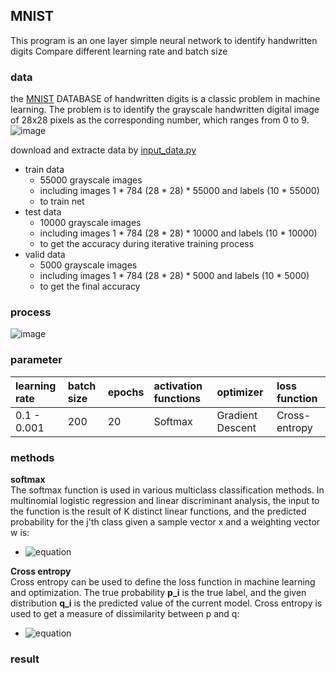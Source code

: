 ## MNIST
This program is an one layer simple neural network to identify handwritten digits
Compare different learning rate and batch size

### data 
the [MNIST](http://yann.lecun.com/exdb/mnist/) DATABASE of handwritten digits is a classic problem in machine learning. The problem is to identify the grayscale handwritten digital image of 28x28 pixels as the corresponding number, which ranges from 0 to 9.  
![image](http://www.tensorfly.cn/tfdoc/images/mnist_digits.png)

download and extracte data by [input_data.py](https://tensorflow.googlesource.com/tensorflow//master/tensorflow/examples/tutorials/mnist/input_data.py#)

* train data  
	* 55000 grayscale images
	* including images 1 * 784 (28 * 28) *  55000 and labels (10 * 55000)
	* to train net
* test data
	* 10000 grayscale images
	* including images 1 * 784 (28 * 28) *  10000 and labels (10 * 10000)
	* to get the accuracy during iterative training process
* valid data
	* 5000 grayscale images
	* including images 1 * 784 (28 * 28) * 5000 and labels (10 * 5000)
	* to get the final accuracy
	
### process
![image](https://github.com/Jzmo/tf/raw/master/BasicTest/MNIST/net1.png)

### parameter
learning rate  | batch size | epochs | activation functions | optimizer | loss function  
:--------- | :--------| :-------- | :-------- | :-------- | :-------- 
0.1 - 0.001  | 200 | 20  | Softmax | Gradient Descent | Cross-entropy

### methods
**softmax**  
The softmax function is used in various multiclass classification methods. In multinomial logistic regression and linear discriminant analysis, the input to the function is the result of K distinct linear functions, and the predicted probability for the j'th class given a sample vector x and a weighting vector w is:  
* ![equation](http://latex.codecogs.com/gif.latex?P(y=j|x)=\frac{e^{x^{T}w_{j}}}{\sum&space;_{k=1}^{K}e^{x^{T}w_{j}}})

**Cross entropy**  
Cross entropy can be used to define the loss function in machine learning and optimization. The true probability **p_i** is the true label, and the given distribution **q_i** is the predicted value of the current model.  Cross entropy is used to get a measure of dissimilarity between p and q:
* ![equation](http://latex.codecogs.com/gif.latex?H(p,q)=-\sum_{i}&space;p_{i}log(q_{i}))

### result
